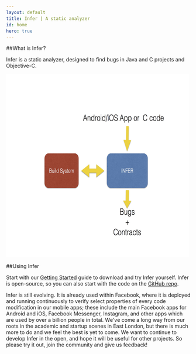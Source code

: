 ```yaml
---
layout: default
title: Infer | A static analyzer
id: home
hero: true
---
```


##What is Infer?

Infer is a static analyzer, designed to find bugs in Java and C projects and Objective-C.


<IMG SRC="Infer-landing.jpg" ALT="whatever" WIDTH=500 HEIGHT=500>




##Using Infer

Start with our <a href="/docs/getting-started.html">Getting Started</a> guide to download and 
try Infer yourself. Infer is open-source, so you can also start with the code on the <a href="https://github.com/facebook/Infer">GitHub repo</a>.

Infer is still evolving. 
It is already used within 
Facebook, where it is
deployed and running continuously to verify select properties of every code modification in our mobile apps;
these include the main Facebook apps for Android and iOS, 
Facebook Messenger, Instagram, and other apps which are used by over a billion people in total.
We've come a long way from our
roots in the academic and startup scenes in East London,
but there is much more to do and we feel the best is yet to come.
We
want to continue to develop Infer in the open,
and hope it will be useful for other projects. So 
please try it out, join the community and give us feedback!
